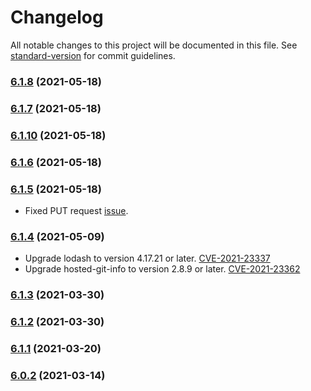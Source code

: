 # Changelog

All notable changes to this project will be documented in this file. See [standard-version](https://github.com/conventional-changelog/standard-version) for commit guidelines.

### [6.1.8](https://github.com/117/alpaca/compare/v6.1.7...v6.1.8) (2021-05-18)

### [6.1.7](https://github.com/117/alpaca/compare/v6.1.10...v6.1.7) (2021-05-18)

### [6.1.10](https://github.com/117/alpaca/compare/v6.1.5...v6.1.10) (2021-05-18)

### [6.1.6](https://github.com/117/alpaca/compare/v6.1.5...v6.1.6) (2021-05-18)

### [6.1.5](https://github.com/117/alpaca/compare/v6.1.6...v6.1.5) (2021-05-18)

- Fixed PUT request [issue](https://github.com/117/alpaca/issues/70).

### [6.1.4](https://github.com/117/alpaca/compare/v6.1.3...v6.1.4) (2021-05-09)

- Upgrade lodash to version 4.17.21 or later.
  [CVE-2021-23337](https://github.com/advisories/GHSA-35jh-r3h4-6jhm)
- Upgrade hosted-git-info to version 2.8.9 or later.
  [CVE-2021-23362](https://github.com/advisories/GHSA-43f8-2h32-f4cj)

### [6.1.3](https://github.com/117/alpaca/compare/v6.1.2...v6.1.3) (2021-03-30)

### [6.1.2](https://github.com/117/alpaca/compare/v6.1.1...v6.1.2) (2021-03-30)

### [6.1.1](https://github.com/117/alpaca/compare/v6.0.1...v6.1.1) (2021-03-20)

### [6.0.2](https://github.com/117/alpaca/compare/v6.0.1...v6.0.2) (2021-03-14)
